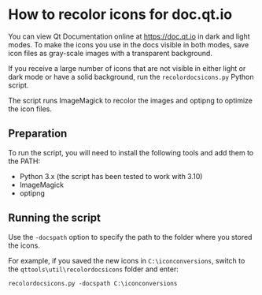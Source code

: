How to recolor icons for doc.qt.io
==================================

You can view Qt Documentation online at https://doc.qt.io in dark and light
modes. To make the icons you use in the docs visible in both modes, save icon
files as gray-scale images with a transparent background.

If you receive a large number of icons that are not visible in either light
or dark mode or have a solid background, run the ``recolordocsicons.py``
Python script.

The script runs ImageMagick to recolor the images and optipng to optimize the
icon files.

## Preparation

To run the script, you will need to install the following tools and add them
to the PATH:

- Python 3.x (the script has been tested to work with 3.10)
- ImageMagick
- optipng

## Running the script

Use the `-docspath` option to specify the path to the folder where you stored
the icons.

For example, if you saved the new icons in `C:\iconconversions`, switch to
the `qttools\util\recolordocsicons` folder and enter:

`recolordocsicons.py -docspath C:\iconconversions`
